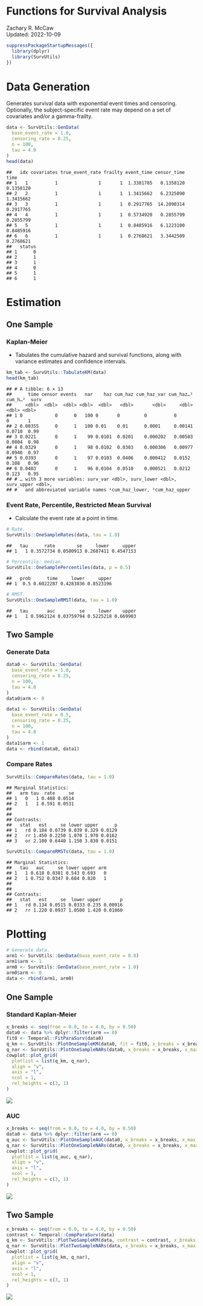 # Functions for Survival Analysis

Zachary R. McCaw <br>
Updated: 2022-10-09



```r
suppressPackageStartupMessages({
  library(dplyr)
  library(SurvUtils)
})
```

# Data Generation

Generates survival data with exponential event times and censoring. Optionally, the subject-specific event rate may depend on a set of covariates and/or a gamma-frailty.


```r
data <- SurvUtils::GenData(
  base_event_rate = 1.0,
  censoring_rate = 0.25,
  n = 100,
  tau = 4.0
)
head(data)
```

```
##   idx covariates true_event_rate frailty event_time censor_time      time
## 1   1          1               1       1  1.3381785   0.1358120 0.1358120
## 2   2          1               1       1  1.3415662   6.2325090 1.3415662
## 3   3          1               1       1  0.2917765  14.2090314 0.2917765
## 4   4          1               1       1  0.5734920   0.2855799 0.2855799
## 5   5          1               1       1  0.8485916   6.1223100 0.8485916
## 6   6          1               1       1  0.2768621   3.3442509 0.2768621
##   status
## 1      0
## 2      1
## 3      1
## 4      0
## 5      1
## 6      1
```

# Estimation

## One Sample

### Kaplan-Meier

* Tabulates the cumulative hazard and survival functions, along with variance estimates and confidence intervals.


```r
km_tab <- SurvUtils::TabulateKM(data)
head(km_tab)
```

```
## # A tibble: 6 × 13
##      time censor events   nar    haz cum_haz cum_haz_var cum_haz…¹ cum_h…²  surv
##     <dbl>  <dbl>  <dbl> <dbl>  <dbl>   <dbl>       <dbl>     <dbl>   <dbl> <dbl>
## 1 0            0      0   100 0       0         0          0        0       1   
## 2 0.00355      0      1   100 0.01    0.01      0.0001     0.00141  0.0710  0.99
## 3 0.0221       0      1    99 0.0101  0.0201    0.000202   0.00503  0.0804  0.98
## 4 0.0329       0      1    98 0.0102  0.0303    0.000306   0.00977  0.0940  0.97
## 5 0.0393       0      1    97 0.0103  0.0406    0.000412   0.0152   0.108   0.96
## 6 0.0403       0      1    96 0.0104  0.0510    0.000521   0.0212   0.123   0.95
## # … with 3 more variables: surv_var <dbl>, surv_lower <dbl>, surv_upper <dbl>,
## #   and abbreviated variable names ¹​cum_haz_lower, ²​cum_haz_upper
```

### Event Rate, Percentile, Restricted Mean Survival

* Calculate the event rate at a point in time.


```r
# Rate.
SurvUtils::OneSampleRates(data, tau = 1.0)
```

```
##   tau      rate        se     lower     upper
## 1   1 0.3572734 0.0500913 0.2607411 0.4547153
```


```r
# Percentile: median.
SurvUtils::OneSamplePercentiles(data, p = 0.5)
```

```
##   prob      time     lower     upper
## 1  0.5 0.6022287 0.4283836 0.8523196
```


```r
# RMST.
SurvUtils::OneSampleRMST(data, tau = 1.0)
```

```
##   tau       auc         se     lower    upper
## 1   1 0.5962124 0.03759794 0.5225218 0.669903
```

## Two Sample

### Generate Data

```r
data0 <- SurvUtils::GenData(
  base_event_rate = 1.0,
  censoring_rate = 0.25,
  n = 100,
  tau = 4.0
)
data0$arm <- 0

data1 <- SurvUtils::GenData(
  base_event_rate = 0.5,
  censoring_rate = 0.25,
  n = 100,
  tau = 4.0
)
data1$arm <- 1
data <- rbind(data0, data1)
```

### Compare Rates

```r
SurvUtils::CompareRates(data, tau = 1.0)
```

```
## Marginal Statistics:
##   arm tau  rate     se
## 1   0   1 0.408 0.0514
## 2   1   1 0.591 0.0531
## 
## 
## Contrasts:
##   stat   est     se lower upper      p
## 1   rd 0.184 0.0739 0.039 0.329 0.0129
## 2   rr 1.450 0.2250 1.070 1.970 0.0162
## 3   or 2.100 0.6440 1.150 3.830 0.0151
```


```r
SurvUtils::CompareRMSTs(data, tau = 1.0)
```

```
## Marginal Statistics:
##   tau   auc     se lower upper arm
## 1   1 0.618 0.0381 0.543 0.693   0
## 2   1 0.752 0.0347 0.684 0.820   1
## 
## 
## Contrasts:
##   stat   est     se  lower upper       p
## 1   rd 0.134 0.0515 0.0333 0.235 0.00916
## 2   rr 1.220 0.0937 1.0500 1.420 0.01060
```

# Plotting


```r
# Generate data.
arm1 <- SurvUtils::GenData(base_event_rate = 0.8)
arm1$arm <- 1
arm0 <- SurvUtils::GenData(base_event_rate = 1.0)
arm0$arm <- 0
data <- rbind(arm1, arm0)
```

## One Sample

### Standard Kaplan-Meier


```r
x_breaks <- seq(from = 0.0, to = 4.0, by = 0.50)
data0 <- data %>% dplyr::filter(arm == 0)
fit0 <- Temporal::FitParaSurv(data0)
q_km <- SurvUtils::PlotOneSampleKM(data0, fit = fit0, x_breaks = x_breaks, x_max = 4)
q_nar <- SurvUtils::PlotOneSampleNARs(data0, x_breaks = x_breaks, x_max = 4)
cowplot::plot_grid(
  plotlist = list(q_km, q_nar),
  align = "v",
  axis = "l",
  ncol = 1,
  rel_heights = c(3, 1)
)
```

<img src="README_files/figure-html/unnamed-chunk-11-1.png" style="display: block; margin: auto;" />

### AUC


```r
x_breaks <- seq(from = 0.0, to = 4.0, by = 0.50)
data0 <- data %>% dplyr::filter(arm == 0)
q_auc <- SurvUtils::PlotOneSampleAUC(data0, x_breaks = x_breaks, x_max = 4, tau = 3)
q_nar <- SurvUtils::PlotOneSampleNARs(data0, x_breaks = x_breaks, x_max = 4)
cowplot::plot_grid(
  plotlist = list(q_auc, q_nar),
  align = "v",
  axis = "l",
  ncol = 1,
  rel_heights = c(3, 1)
)
```

<img src="README_files/figure-html/unnamed-chunk-12-1.png" style="display: block; margin: auto;" />

## Two Sample


```r
x_breaks <- seq(from = 0.0, to = 4.0, by = 0.50)
contrast <- Temporal::CompParaSurv(data)
q_km <- SurvUtils::PlotTwoSampleKM(data, contrast = contrast, x_breaks = x_breaks, x_max = 4)
q_nar <- SurvUtils::PlotTwoSampleNARs(data, x_breaks = x_breaks, x_max = 4)
cowplot::plot_grid(
  plotlist = list(q_km, q_nar),
  align = "v",
  axis = "l",
  ncol = 1,
  rel_heights = c(3, 1)
)
```

<img src="README_files/figure-html/unnamed-chunk-13-1.png" style="display: block; margin: auto;" />
